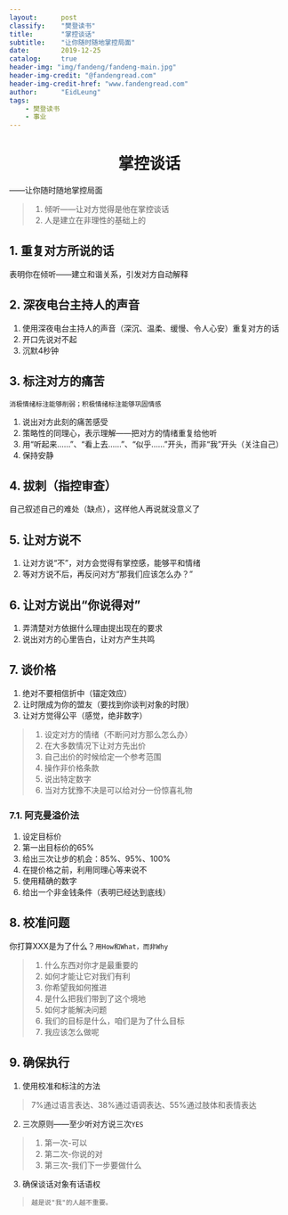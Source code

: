 ```yaml
---
layout:      post
classify:    "樊登读书"
title:       "掌控谈话"
subtitle:    "让你随时随地掌控局面"
date:        2019-12-25
catalog:     true
header-img: "img/fandeng/fandeng-main.jpg"
header-img-credit: "@fandengread.com"
header-img-credit-href: "www.fandengread.com"
author:      "EidLeung"
tags:
    - 樊登读书
    - 事业
---
```

<center><h1>掌控谈话</h1></center>
——让你随时随地掌控局面

> 1. 倾听——让对方觉得是他在掌控谈话
> 2. 人是建立在非理性的基础上的

## 1. 重复对方所说的话  
表明你在倾听——建立和谐关系，引发对方自动解释

## 2. 深夜电台主持人的声音
1. 使用深夜电台主持人的声音（深沉、温柔、缓慢、令人心安）重复对方的话
2. 开口先说对不起
3. 沉默4秒钟

## 3. 标注对方的痛苦
`消极情绪标注能够削弱；积极情绪标注能够巩固情感`  
1. 说出对方此刻的痛苦感受
2. 策略性的同理心，表示理解——把对方的情绪重复给他听
3. 用“听起来……”、“看上去……”、“似乎……”开头，而非“我”开头（关注自己）
4. 保持安静

## 4. 拔刺（指控审查）
自己叙述自己的难处（缺点），这样他人再说就没意义了

## 5. 让对方说不
1. 让对方说“不”，对方会觉得有掌控感，能够平和情绪
2. 等对方说不后，再反问对方“那我们应该怎么办？”

## 6. 让对方说出“你说得对”
1. 弄清楚对方依据什么理由提出现在的要求
2. 说出对方的心里告白，让对方产生共鸣

## 7. 谈价格
1. 绝对不要相信折中（锚定效应）
2. 让时限成为你的盟友（要找到你谈判对象的时限）
3. 让对方觉得公平（感觉，绝非数字）
> 1. 设定对方的情绪（不断问对方那么怎么办）
> 2. 在大多数情况下让对方先出价
> 3. 自己出价的时候给定一个参考范围
> 4. 操作非价格条款
> 5. 说出特定数字
> 6. 当对方犹豫不决是可以给对分一份惊喜礼物

### 7.1. 阿克曼溢价法
1. 设定目标价
2. 第一出目标价的65%
3. 给出三次让步的机会：85%、95%、100%
4. 在提价格之前，利用同理心等来说不
5. 使用精确的数字
6. 给出一个非金钱条件（表明已经达到底线）

## 8. 校准问题
你打算XXX是为了什么？`用How和What，而非Why`
> 1. 什么东西对你才是最重要的
> 2. 如何才能让它对我们有利
> 3. 你希望我如何推进
> 4. 是什么把我们带到了这个境地
> 5. 如何才能解决问题
> 6. 我们的目标是什么，咱们是为了什么目标
> 7. 我应该怎么做呢

## 9. 确保执行
1. 使用校准和标注的方法
> 7%通过语言表达、38%通过语调表达、55%通过肢体和表情表达

2. 三次原则——至少听对方说三次`YES`
> 1. 第一次-可以
> 2. 第二次-你说的对
> 3. 第三次-我们下一步要做什么

3. 确保谈话对象有话语权  
> `越是说"我"的人越不重要。`
